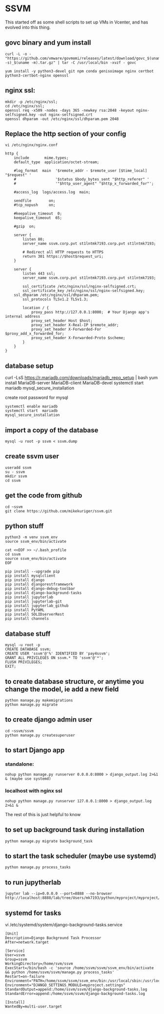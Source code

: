 # SSVM

This started off as some shell scripts to set up VMs in Vcenter, and has evolved into this thing.

## govc binary and yum install
```
curl -L -o - "https://github.com/vmware/govmomi/releases/latest/download/govc_$(uname -s)_$(uname -m).tar.gz" | tar -C /usr/local/bin -xvzf - govc

yum install -y python3-devel git npm conda genisoimage nginx certbot python3-certbot-nginx openssl
```
## nginx ssl:
```
mkdir -p /etc/nginx/ssl;
cd /etc/nginx/ssl;
openssl req -x509 -nodes -days 365 -newkey rsa:2048 -keyout nginx-selfsigned.key -out nginx-selfsigned.crt
openssl dhparam -out /etc/nginx/ssl/dhparam.pem 2048
```
## Replace the http section of your config
```
vi /etc/nginx/nginx.conf
```
```
http {
    include       mime.types;
    default_type  application/octet-stream;

    #log_format  main  '$remote_addr - $remote_user [$time_local] "$request" '
    #                  '$status $body_bytes_sent "$http_referer" '
    #                  '"$http_user_agent" "$http_x_forwarded_for"';

    #access_log  logs/access.log  main;

    sendfile        on;
    #tcp_nopush     on;

    #keepalive_timeout  0;
    keepalive_timeout  65;

    #gzip  on;

    server {
        listen 80;
        server_name ssvm.corp.pvt st1lntmk7193.corp.pvt st1lntmk7193;
    
        # Redirect all HTTP requests to HTTPS
        return 301 https://$host$request_uri;
    }
    
    server {
        listen 443 ssl;
        server_name ssvm.corp.pvt st1lntmk7193.corp.pvt st1lntmk7193;
    
        ssl_certificate /etc/nginx/ssl/nginx-selfsigned.crt;
        ssl_certificate_key /etc/nginx/ssl/nginx-selfsigned.key;
	ssl_dhparam /etc/nginx/ssl/dhparam.pem;
        ssl_protocols TLSv1.2 TLSv1.3;
    
        location / {
            proxy_pass http://127.0.0.1:8000;  # Your Django app's internal address
            proxy_set_header Host $host;
            proxy_set_header X-Real-IP $remote_addr;
            proxy_set_header X-Forwarded-For $proxy_add_x_forwarded_for;
            proxy_set_header X-Forwarded-Proto $scheme;
        }
    }
}
```
## database setup
curl -LsS https://r.mariadb.com/downloads/mariadb_repo_setup | bash
yum install MariaDB-server MariaDB-client MariaDB-devel
systemctl start mariadb
mysql_secure_installation

create root password for mysql
```
systemctl enable mariadb
systemctl start  mariadb
mysql_secure_installation
```
## import a copy of the database
```
mysql -u root -p ssvm < ssvm.dump
```
## create ssvm user
```
useradd ssvm
su - ssvm
mkdir ssvm
cd ssvm
```
## get the code from github
```
cd ~ssvm
git clone https://github.com/mikekuriger/ssvm.git
```
## python stuff
```
python3 -m venv ssvm_env
source ssvm_env/bin/activate

cat <<EOF >> ~/.bash_profile
cd ssvm
source ssvm_env/bin/activate
EOF

pip install --upgrade pip
pip install mysqlclient
pip install django
pip install djangorestframework
pip install django-debug-toolbar
pip install django-background-tasks
pip install jupyterlab
pip install jupyterlab-git
pip install jupyterlab_github
pip install PyYAML
pip install SOLIDserverRest
pip install channels
```

## database stuff
```
mysql -u root -p
CREATE DATABASE ssvm;
CREATE USER 'ssvm'@'%' IDENTIFIED BY 'pay4ssvm';
GRANT ALL PRIVILEGES ON ssvm.* TO 'ssvm'@'*';
FLUSH PRIVILEGES;
EXIT;
```
## to create database structure, or anytime you change the model, ie add a new field
```
python manage.py makemigrations
python manage.py migrate
```
## to create django admin user
```
cd ~ssvm/ssvm
python manage.py createsuperuser
```
## to start Django app
### standalone:
```
nohup python manage.py runserver 0.0.0.0:8000 > django_output.log 2>&1 & (maybe use systemd)
```
### localhost with nginx ssl
```
nohup python manage.py runserver 127.0.0.1:8000 > django_output.log 2>&1 &
```

The rest of this is just helpful to know


## to set up background task during installation
```
python manage.py migrate background_task
```
## to start the task scheduler (maybe use systemd)
```
python manage.py process_tasks
```
## to run jupytherlab 
```
jupyter lab --ip=0.0.0.0 --port=8888 --no-browser
http://localhost:8888/lab/tree/Users/mk7193/python/myproject/myproject/settings.py
```
## systemd for tasks
vi /etc/systemd/system/django-background-tasks.service
```
[Unit]
Description=Django Background Task Processor
After=network.target

[Service]
User=ssvm
Group=ssvm
WorkingDirectory=/home/svm/ssvm
ExecStart=/bin/bash -c 'source /home/ssvm/ssvm/ssvm_env/bin/activate && python /home/ssvm/ssvm/manage.py process_tasks'
Restart=on-failure
Environment="PATH=/home/ssvm/ssvm/ssvm_env/bin:/usr/local/sbin:/usr/local/bin:/usr/sbin:/usr/bin"
Environment="DJANGO_SETTINGS_MODULE=myproject.settings"
StandardOutput=append:/home/ssvm/ssvm/django-background-tasks.log
StandardError=append:/home/ssvm/ssvm/django-background-tasks.log

[Install]
WantedBy=multi-user.target
